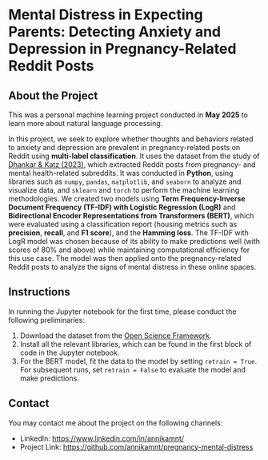 # Mental Distress in Expecting Parents: Detecting Anxiety and Depression in Pregnancy-Related Reddit Posts

## About the Project

This was a personal machine learning project conducted in **May 2025** to learn more about natural language processing.

In this project, we seek to explore whether thoughts and behaviors related to anxiety and depression are prevalent in pregnancy-related posts on Reddit using **multi-label classification**. It uses the dataset from the study of [Dhankar & Katz (2023)](https://pmc.ncbi.nlm.nih.gov/articles/PMC10684261/), which extracted Reddit posts from pregnancy- and mental health-related subreddits. It was conducted in **Python**, using libraries such as `numpy`, `pandas`, `matplotlib`, and `seaborn` to analyze and visualize data, and `sklearn` and `torch` to perform the machine learning methodologies. We created two models using **Term Frequency-Inverse Document Frequency (TF-IDF) with Logistic Regression (LogR)** and **Bidirectional Encoder Representations from Transformers (BERT)**, which were evaluated using a classification report (housing metrics such as **precision**, **recall**, and **F1 score**), and the **Hamming loss**. The TF-IDF with LogR model was chosen because of its ability to make predictions well (with scores of 80\% and above) while maintaining computational efficiency for this use case. The model was then applied onto the pregnancy-related Reddit posts to analyze the signs of mental distress in these online spaces. 

## Instructions

In running the Jupyter notebook for the first time, please conduct the following preliminaries:
1. Download the dataset from the [Open Science Framework](https://osf.io/w45nr/files/osfstorage?view_only=).
2. Install all the relevant libraries, which can be found in the first block of code in the Jupyter notebook.
3. For the BERT model, fit the data to the model by setting `retrain = True`. For subsequent runs, set `retrain = False` to evaluate the model and make predictions.

## Contact

You may contact me about the project on the following channels:
* LinkedIn: https://www.linkedin.com/in/annikamnt/
* Project Link: https://github.com/annikamnt/pregnancy-mental-distress
